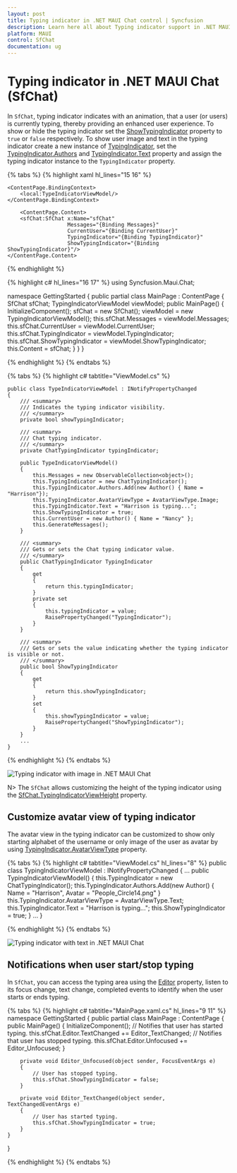 ```yaml
---
layout: post
title: Typing indicator in .NET MAUI Chat control | Syncfusion
description: Learn here all about Typing indicator support in .NET MAUI Chat (SfChat) control, its elements, and more.
platform: MAUI
control: SfChat
documentation: ug
---
```


# Typing indicator in .NET MAUI Chat (SfChat)

In `SfChat`, typing indicator indicates with an animation, that a user (or users) is currently typing, thereby providing an enhanced user experience. To show or hide the typing indicator set the [ShowTypingIndicator](https://help.syncfusion.com/cr/maui/Syncfusion.Maui.Chat.SfChat.html#Syncfusion_Maui_Chat_SfChat_ShowTypingIndicator) property to `true` or `false` respectively. To show user image and text in the typing indicator create a new instance of [TypingIndicator](https://help.syncfusion.com/cr/maui/Syncfusion.Maui.Chat.SfChat.html#Syncfusion_Maui_Chat_SfChat_TypingIndicator), set the [TypingIndicator.Authors](https://help.syncfusion.com/cr/maui/Syncfusion.Maui.Chat.ChatTypingIndicator.html#Syncfusion_Maui_Chat_ChatTypingIndicator_Authors) and [TypingIndicator.Text](https://help.syncfusion.com/cr/maui/Syncfusion.Maui.Chat.ChatTypingIndicator.html#Syncfusion_Maui_Chat_ChatTypingIndicator_Text) property and assign the typing indicator instance to the `TypingIndicator` property.

{% tabs %}
{% highlight xaml hl_lines="15 16" %}
<ContentPage xmlns="http://schemas.microsoft.com/dotnet/2021/maui"
             xmlns:x="http://schemas.microsoft.com/winfx/2009/xaml"
             xmlns:sfChat="clr-namespace:Syncfusion.Maui.Chat;assembly=Syncfusion.Maui.Chat"
             xmlns:local="clr-namespace:TypingIndicator"
             x:Class="TypingIndicator.MainPage">
    
    <ContentPage.BindingContext>
        <local:TypeIndicatorViewModel/>
    </ContentPage.BindingContext>
    
        <ContentPage.Content>
        <sfChat:SfChat x:Name="sfChat"
                       Messages="{Binding Messages}"
                       CurrentUser="{Binding CurrentUser}"
                       TypingIndicator="{Binding TypingIndicator}"
                       ShowTypingIndicator="{Binding ShowTypingIndicator}"/>
    </ContentPage.Content>
</ContentPage>

{% endhighlight %}

{% highlight c# hl_lines="16 17" %}
using Syncfusion.Maui.Chat;

namespace GettingStarted
{
    public partial class MainPage : ContentPage
    {
        SfChat sfChat;
        TypingIndicatorViewModel viewModel;
        public MainPage()
        {
            InitializeComponent();
            sfChat = new SfChat();
            viewModel = new TypingIndicatorViewModel();
            this.sfChat.Messages = viewModel.Messages;
            this.sfChat.CurrentUser = viewModel.CurrentUser;
            this.sfChat.TypingIndicator = viewModel.TypingIndicator;
            this.sfChat.ShowTypingIndicator = viewModel.ShowTypingIndicator;
            this.Content = sfChat;
         }
     }
 }

{% endhighlight %}
{% endtabs %}

{% tabs %}
{% highlight c# tabtitle="ViewModel.cs" %}

    public class TypeIndicatorViewModel : INotifyPropertyChanged
    {
        /// <summary>
        /// Indicates the typing indicator visibility. 
        /// </summary>
        private bool showTypingIndicator;

        /// <summary>
        /// Chat typing indicator.
        /// </summary>
        private ChatTypingIndicator typingIndicator;

        public TypeIndicatorViewModel()
        {
            this.Messages = new ObservableCollection<object>();
            this.TypingIndicator = new ChatTypingIndicator();
            this.TypingIndicator.Authors.Add(new Author() { Name = "Harrison"});
            this.TypingIndicator.AvatarViewType = AvatarViewType.Image;
            this.TypingIndicator.Text = "Harrison is typing...";
            this.ShowTypingIndicator = true;
            this.CurrentUser = new Author() { Name = "Nancy" };
            this.GenerateMessages();
        }

        /// <summary>
        /// Gets or sets the Chat typing indicator value.
        /// </summary>
        public ChatTypingIndicator TypingIndicator
        {
            get
            {
                return this.typingIndicator;
            }
            private set
            {
                this.typingIndicator = value;
                RaisePropertyChanged("TypingIndicator");
            }
        }

        /// <summary>
        /// Gets or sets the value indicating whether the typing indicator is visible or not.
        /// </summary>
        public bool ShowTypingIndicator
        {
            get
            {
                return this.showTypingIndicator;
            }
            set
            {
                this.showTypingIndicator = value;
                RaisePropertyChanged("ShowTypingIndicator");
            }
        }
        ...
    }

{% endhighlight %}
{% endtabs %}

![Typing indicator with image in .NET MAUI Chat](images/typing-indicator/maui-chat-typing-indicator.png)

N> The `SfChat` allows customizing the height of the typing indicator using the [SfChat.TypingIndicatorViewHeight](https://help.syncfusion.com/cr/maui/Syncfusion.Maui.Chat.SfChat.html#Syncfusion_Maui_Chat_SfChat_TypingIndicatorViewHeight) property.

## Customize avatar view of typing indicator

The avatar view in the typing indicator can be customized to show only starting alphabet of the username or only image of the user as avatar by using [TypingIndicator.AvatarViewType](https://help.syncfusion.com/cr/maui/Syncfusion.Maui.Chat.ChatTypingIndicator.html#Syncfusion_Maui_Chat_ChatTypingIndicator_AvatarViewType) property.

{% tabs %}
{% highlight c# tabtitle="ViewModel.cs" hl_lines="8" %}
public class TypingIndicatorViewModel : INotifyPropertyChanged
{
    ...
    public TypingIndicatorViewModel()
    {
        this.TypingIndicator = new ChatTypingIndicator();
        this.TypingIndicator.Authors.Add(new Author() { Name = "Harrison", Avatar = "People_Circle14.png" }        
        this.TypingIndicator.AvatarViewType = AvatarViewType.Text;
        this.TypingIndicator.Text = "Harrison is typing...";
        this.ShowTypingIndicator = true;
    }
    ...
 }

{% endhighlight %}
{% endtabs %}

![Typing indicator with text in .NET MAUI Chat](images/typing-indicator/maui-chat-typing-indicator-text.png)

## Notifications when user start/stop typing
 
In `SfChat`, you can access the typing area using the [Editor](https://help.syncfusion.com/cr/maui/Syncfusion.Maui.Chat.SfChat.html#Syncfusion_Maui_Chat_SfChat_Editor) property, listen to its focus change, text change, completed events to identify when the user starts or ends typing.

{% tabs %}
{% highlight c# tabtitle="MainPage.xaml.cs" hl_lines="9 11" %}
namespace GettingStarted
{
    public partial class MainPage : ContentPage
    {
        public MainPage()
        {
            InitializeComponent();
            // Notifies that user has started typing.
            this.sfChat.Editor.TextChanged += Editor_TextChanged;
            // Notifies that user has stopped typing.
            this.sfChat.Editor.Unfocused += Editor_Unfocused;
        }      

        private void Editor_Unfocused(object sender, FocusEventArgs e)
        {
            // User has stopped typing.
            this.sfChat.ShowTypingIndicator = false;
        }

        private void Editor_TextChanged(object sender, TextChangedEventArgs e)
        {
            // User has started typing.
            this.sfChat.ShowTypingIndicator = true;
        }
    }
}

{% endhighlight %}
{% endtabs %}